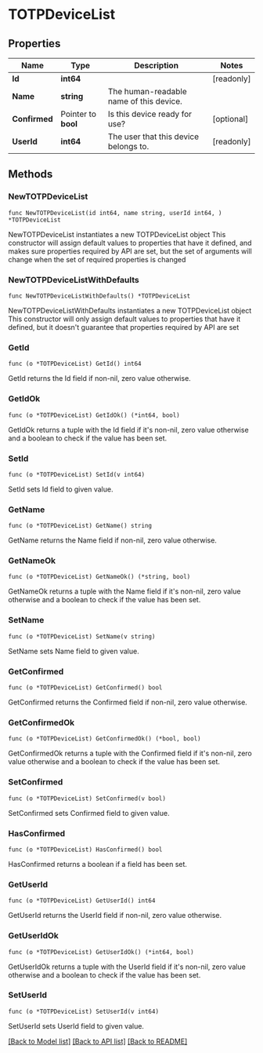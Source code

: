 # TOTPDeviceList

## Properties

Name | Type | Description | Notes
------------ | ------------- | ------------- | -------------
**Id** | **int64** |  | [readonly] 
**Name** | **string** | The human-readable name of this device. | 
**Confirmed** | Pointer to **bool** | Is this device ready for use? | [optional] 
**UserId** | **int64** | The user that this device belongs to. | [readonly] 

## Methods

### NewTOTPDeviceList

`func NewTOTPDeviceList(id int64, name string, userId int64, ) *TOTPDeviceList`

NewTOTPDeviceList instantiates a new TOTPDeviceList object
This constructor will assign default values to properties that have it defined,
and makes sure properties required by API are set, but the set of arguments
will change when the set of required properties is changed

### NewTOTPDeviceListWithDefaults

`func NewTOTPDeviceListWithDefaults() *TOTPDeviceList`

NewTOTPDeviceListWithDefaults instantiates a new TOTPDeviceList object
This constructor will only assign default values to properties that have it defined,
but it doesn't guarantee that properties required by API are set

### GetId

`func (o *TOTPDeviceList) GetId() int64`

GetId returns the Id field if non-nil, zero value otherwise.

### GetIdOk

`func (o *TOTPDeviceList) GetIdOk() (*int64, bool)`

GetIdOk returns a tuple with the Id field if it's non-nil, zero value otherwise
and a boolean to check if the value has been set.

### SetId

`func (o *TOTPDeviceList) SetId(v int64)`

SetId sets Id field to given value.


### GetName

`func (o *TOTPDeviceList) GetName() string`

GetName returns the Name field if non-nil, zero value otherwise.

### GetNameOk

`func (o *TOTPDeviceList) GetNameOk() (*string, bool)`

GetNameOk returns a tuple with the Name field if it's non-nil, zero value otherwise
and a boolean to check if the value has been set.

### SetName

`func (o *TOTPDeviceList) SetName(v string)`

SetName sets Name field to given value.


### GetConfirmed

`func (o *TOTPDeviceList) GetConfirmed() bool`

GetConfirmed returns the Confirmed field if non-nil, zero value otherwise.

### GetConfirmedOk

`func (o *TOTPDeviceList) GetConfirmedOk() (*bool, bool)`

GetConfirmedOk returns a tuple with the Confirmed field if it's non-nil, zero value otherwise
and a boolean to check if the value has been set.

### SetConfirmed

`func (o *TOTPDeviceList) SetConfirmed(v bool)`

SetConfirmed sets Confirmed field to given value.

### HasConfirmed

`func (o *TOTPDeviceList) HasConfirmed() bool`

HasConfirmed returns a boolean if a field has been set.

### GetUserId

`func (o *TOTPDeviceList) GetUserId() int64`

GetUserId returns the UserId field if non-nil, zero value otherwise.

### GetUserIdOk

`func (o *TOTPDeviceList) GetUserIdOk() (*int64, bool)`

GetUserIdOk returns a tuple with the UserId field if it's non-nil, zero value otherwise
and a boolean to check if the value has been set.

### SetUserId

`func (o *TOTPDeviceList) SetUserId(v int64)`

SetUserId sets UserId field to given value.



[[Back to Model list]](../README.md#documentation-for-models) [[Back to API list]](../README.md#documentation-for-api-endpoints) [[Back to README]](../README.md)


